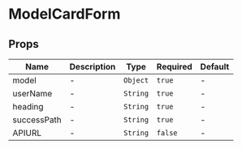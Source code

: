 # ModelCardForm

## Props

<!-- @vuese:ModelCardForm:props:start -->
|Name|Description|Type|Required|Default|
|---|---|---|---|---|
|model|-|`Object`|`true`|-|
|userName|-|`String`|`true`|-|
|heading|-|`String`|`true`|-|
|successPath|-|`String`|`true`|-|
|APIURL|-|`String`|`false`|-|

<!-- @vuese:ModelCardForm:props:end -->


